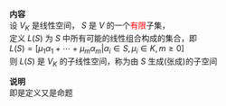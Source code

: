 **内容**  
设 $V_K$ 是线性空间， $S$ 是 $V$ 的一个<font color=red>有限</font>子集，  
定义 $L(S)$ 为 $S$ 中所有可能的线性组合构成的集合，即  
$L(S)=[\mu_1\alpha_1+\cdots  
+\mu_m\alpha_m|\alpha_i\in S,\mu_i\in K,m\ge0]$  
则 $L(S)$ 是 $V_K$ 的子线性空间，称为由 $S$ 生成(张成)的子空间  
  
**说明**  
即是定义又是命题  
